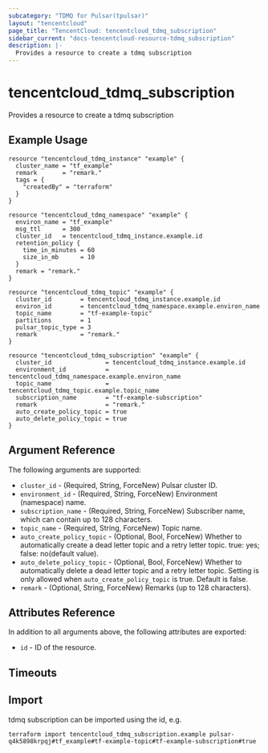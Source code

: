```yaml
---
subcategory: "TDMQ for Pulsar(tpulsar)"
layout: "tencentcloud"
page_title: "TencentCloud: tencentcloud_tdmq_subscription"
sidebar_current: "docs-tencentcloud-resource-tdmq_subscription"
description: |-
  Provides a resource to create a tdmq subscription
---
```


# tencentcloud_tdmq_subscription

Provides a resource to create a tdmq subscription

## Example Usage

```hcl
resource "tencentcloud_tdmq_instance" "example" {
  cluster_name = "tf_example"
  remark       = "remark."
  tags = {
    "createdBy" = "terraform"
  }
}

resource "tencentcloud_tdmq_namespace" "example" {
  environ_name = "tf_example"
  msg_ttl      = 300
  cluster_id   = tencentcloud_tdmq_instance.example.id
  retention_policy {
    time_in_minutes = 60
    size_in_mb      = 10
  }
  remark = "remark."
}

resource "tencentcloud_tdmq_topic" "example" {
  cluster_id        = tencentcloud_tdmq_instance.example.id
  environ_id        = tencentcloud_tdmq_namespace.example.environ_name
  topic_name        = "tf-example-topic"
  partitions        = 1
  pulsar_topic_type = 3
  remark            = "remark."
}

resource "tencentcloud_tdmq_subscription" "example" {
  cluster_id               = tencentcloud_tdmq_instance.example.id
  environment_id           = tencentcloud_tdmq_namespace.example.environ_name
  topic_name               = tencentcloud_tdmq_topic.example.topic_name
  subscription_name        = "tf-example-subscription"
  remark                   = "remark."
  auto_create_policy_topic = true
  auto_delete_policy_topic = true
}
```

## Argument Reference

The following arguments are supported:

* `cluster_id` - (Required, String, ForceNew) Pulsar cluster ID.
* `environment_id` - (Required, String, ForceNew) Environment (namespace) name.
* `subscription_name` - (Required, String, ForceNew) Subscriber name, which can contain up to 128 characters.
* `topic_name` - (Required, String, ForceNew) Topic name.
* `auto_create_policy_topic` - (Optional, Bool, ForceNew) Whether to automatically create a dead letter topic and a retry letter topic. true: yes; false: no(default value).
* `auto_delete_policy_topic` - (Optional, Bool, ForceNew) Whether to automatically delete a dead letter topic and a retry letter topic. Setting is only allowed when `auto_create_policy_topic` is true. Default is false.
* `remark` - (Optional, String, ForceNew) Remarks (up to 128 characters).

## Attributes Reference

In addition to all arguments above, the following attributes are exported:

* `id` - ID of the resource.



## Timeouts

<no value>


## Import

tdmq subscription can be imported using the id, e.g.

```
terraform import tencentcloud_tdmq_subscription.example pulsar-q4k5898krpqj#tf_example#tf-example-topic#tf-example-subscription#true
```

